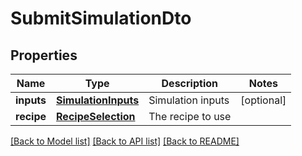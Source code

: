 # SubmitSimulationDto

## Properties
Name | Type | Description | Notes
------------ | ------------- | ------------- | -------------
**inputs** | [**SimulationInputs**](SimulationInputs.md) | Simulation inputs | [optional] 
**recipe** | [**RecipeSelection**](RecipeSelection.md) | The recipe to use | 

[[Back to Model list]](../README.md#documentation-for-models) [[Back to API list]](../README.md#documentation-for-api-endpoints) [[Back to README]](../README.md)


